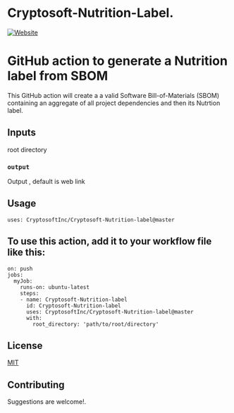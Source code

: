 # Cryptosoft-Nutrition-Label.

[![Website](https://img.shields.io/badge/https://-sbom.cryptosoft.com-blue.svg)](https://www.cryptosoft.com/)



# GitHub action to generate a Nutrition label from SBOM

This GitHub action will create a a valid Software Bill-of-Materials (SBOM) containing an aggregate of all project dependencies and then its Nutrtion label.


## Inputs

root directory

### `output`

Output , default is web link

## Usage
```
uses: CryptosoftInc/Cryptosoft-Nutrition-label@master
```
## To use this action, add it to your workflow file like this:

```
on: push
jobs:
  myJob:
    runs-on: ubuntu-latest
    steps:
    - name: Cryptosoft-Nutrition-label
      id: Cryptosoft-Nutrition-label
      uses: CryptosoftInc/Cryptosoft-Nutrition-label@master
      with:
        root_directory: 'path/to/root/directory'

```
## License

[MIT](LICENSE.md)

## Contributing

Suggestions are welcome!.
